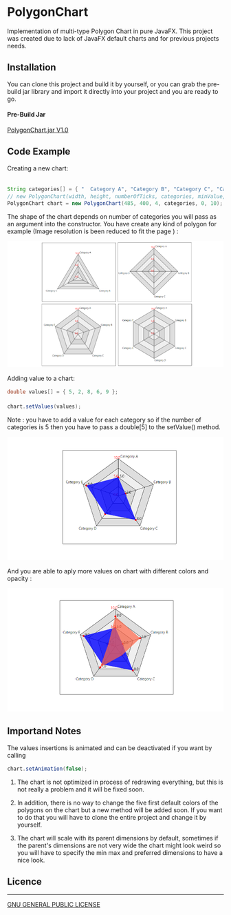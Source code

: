 # PolygonChart

Implementation of multi-type Polygon Chart in pure JavaFX. This project was created due to lack of JavaFX default charts and for previous projects needs.

## Installation

You can clone this project and build it by yourself, or you can grab the pre-build jar library and import it directly into your project and you are ready to go.

#### Pre-Build Jar 
[PolygonChart.jar V1.0](https://github.com/JKostikiadis/PolygonChart/raw/master/build/PolygonChart.jar)

## Code Example

Creating a new chart:

```java

String categories[] = { "  Category A", "Category B", "Category C", "Category D", "Category E", "Category F"};
// new PolygonChart(width, height, numberOfTicks, categories, minValue, maxValue)
PolygonChart chart = new PolygonChart(485, 400, 4, categories, 0, 10);
```

The shape of the chart depends on number of categories you will pass as an argument into the constructor. You have create any kind of polygon for example (Image resolution is been reduced to fit the page ) : 

![Most Of Chart Types ](./preview/ChartTypes.png)


Adding value to a chart:

```java
double values[] = { 5, 2, 8, 6, 9 };

chart.setValues(values);
```
Note : you have to add a value for each category so if the number of categories is 5 then you have to pass a double[5] to the setValue() method.


![Chart with one polygon (value) ](./preview/SinglePolygon.png)


And you are able to aply more values on chart with different colors and opacity :

![Chart with multiple values](./preview/MultiPolygons.png)


## Importand Notes 

The values insertions is animated and can be deactivated if you want by calling 
```java 
chart.setAnimation(false); 
```
1. The chart is not optimized in process of redrawing everything, but this is not really a problem and it will be fixed soon.

2. In addition, there is no way to change the five first default colors of the polygons on the chart but a new method will be added soon. If you want to do that you will have to clone the entire project and change it by yourself. 

3. The chart will scale with its parent dimensions by default, sometimes if the parent's dimensions are not very wide the chart might look weird so you will have to specify the min max and preferred dimensions to have a nice look.


## Licence
-------
[GNU GENERAL PUBLIC LICENSE](LICENSE)
